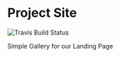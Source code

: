 # Project Site
![Travis Build Status](https://travis-ci.org/QuadFace/project-site.svg?branch=master)

Simple Gallery for our Landing Page
